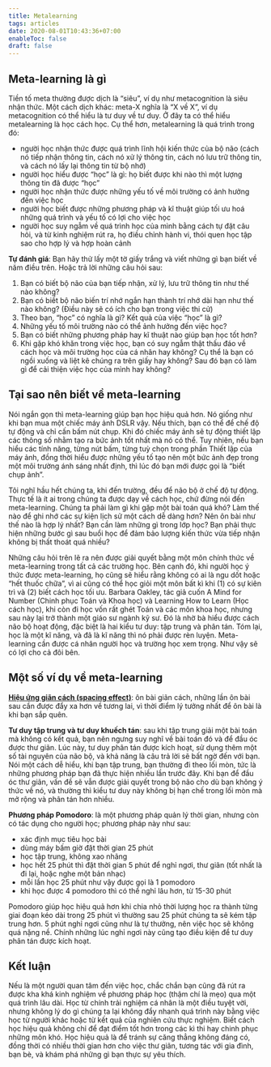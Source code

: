```yaml
---
title: Metalearning
tags: articles
date: 2020-08-01T10:43:36+07:00
enableToc: false
draft: false
---
```


## Meta-learning là gì

Tiền tố meta thường được dịch là “siêu”, ví dụ như metacognition là siêu nhận thức. Một cách dịch khác: meta-X nghĩa là “X về X”, ví dụ metacognition có thể hiểu là tư duy về tư duy. Ở đây ta có thể hiểu metalearning là học cách học. Cụ thể hơn, metalearning là quá trình trong đó:

- người học nhận thức được quá trình lĩnh hội kiến thức của bộ não (cách nó tiếp nhận thông tin, cách nó xử lý thông tin, cách nó lưu trữ thông tin, và cách nó lấy lại thông tin từ bộ nhớ)
- người học hiểu được “học” là gì: họ biết được khi nào thì một lượng thông tin đã được “học”
- người học nhận thức được những yếu tố về môi trường có ảnh hưởng đến việc học
- người học biết được những phương pháp và kĩ thuật giúp tối ưu hoá những quá trình và yếu tố có lợi cho việc học
- người học suy ngẫm về quá trình học của mình bằng cách tự đặt câu hỏi, và từ kinh nghiệm rút ra, họ điều chỉnh hành vi, thói quen học tập sao cho hợp lý và hợp hoàn cảnh

**Tự đánh giá**: Bạn hãy thử lấy một tờ giấy trắng và viết những gì bạn biết về năm điều trên. Hoặc trả lời những câu hỏi sau:

1. Bạn có biết bộ não của bạn tiếp nhận, xử lý, lưu trữ thông tin như thế nào không?
2. Bạn có biết bộ não biến trí nhớ ngắn hạn thành trí nhớ dài hạn như thế nào không? (Điều này sẽ có ích cho bạn trong việc thi cử)
3. Theo bạn, “học” có nghĩa là gì? Kết quả của việc “học” là gì?
4. Những yếu tố môi trường nào có thể ảnh hưởng đến việc học?
5. Bạn có biết những phương pháp hay kĩ thuật nào giúp bạn học tốt hơn?
6. Khi gặp khó khăn trong việc học, bạn có suy ngẫm thật thấu đáo về cách học và môi trường học của cá nhân hay không? Cụ thể là bạn có ngồi xuống và liệt kê chúng ra trên giấy hay không? Sau đó bạn có làm gì để cải thiện việc học của mình hay không?

## Tại sao nên biết về meta-learning

Nói ngắn gọn thì meta-learning giúp bạn học hiệu quả hơn. Nó giống như khi bạn mua một chiếc máy ảnh DSLR vậy. Nếu thích, bạn có thể để chế độ tự động và chỉ cấn bấm nút chụp. Khi đó chiếc máy ảnh sẽ tự động thiết lập các thông số nhằm tạo ra bức ảnh tốt nhất mà nó có thể. Tuy nhiên, nếu bạn hiểu các tính năng, từng nút bấm, từng tuỳ chọn trong phần Thiết lập của máy ảnh, đồng thời hiểu được những yếu tố tạo nên một bức ảnh đẹp trong một môi trường ánh sáng nhất định, thì lúc đó bạn mới được gọi là “biết chụp ảnh”.

Tôi nghĩ hầu hết chúng ta, khi đến trường, đều để não bộ ở chế độ tự động. Thực tế là ít ai trong chúng ta được dạy về cách học, chứ đừng nói đến meta-learning. Chúng ta phải làm gì khi gặp một bài toán quá khó? Làm thế nào để ghi nhớ các sự kiện lịch sử một cách dễ dàng hơn? Nên ôn bài như thế nào là hợp lý nhất? Bạn cần làm những gì trong lớp học? Bạn phải thực hiện những bước gì sau buổi học để đảm bảo lượng kiến thức vừa tiếp nhận không bị thất thoát quá nhiều?

Những câu hỏi trên lẽ ra nên được giải quyết bằng một môn chính thức về meta-learning trong tất cả các trường học. Bên cạnh đó, khi người học ý thức được meta-learning, họ cũng sẽ hiểu rằng không có ai là ngu dốt hoặc “hết thuốc chữa”, vì ai cũng có thể học giỏi một môn bất kì khi (1) có sự kiên trì và (2) biết cách học tối ưu. Barbara Oakley, tác giả cuốn A Mind for Number (Chinh phục Toán và Khoa học) và Learning How to Learn (Học cách học), khi còn đi học vốn rất ghét Toán và các môn khoa học, nhưng sau này lại trở thành một giáo sư ngành kỹ sư. Đó là nhờ bà hiểu được cách não bộ hoạt động, đặc biệt là hai kiểu tư duy: tập trung và phân tán. Tóm lại, học là một kĩ năng, và đã là kĩ năng thì nó phải được rèn luyện. Meta-learning cần được cá nhân người học và trường học xem trọng. Như vậy sẽ có lợi cho cả đôi bên.

## Một số ví dụ về meta-learning

[**Hiệu ứng giãn cách (spacing effect)**](https://dangquang.xyz/hoc/srs/): ôn bài giãn cách, những lần ôn bài sau cần được đẩy xa hơn về tương lai, vì thời điểm lý tưởng nhất để ôn bài là khi bạn sắp quên.

**Tư duy tập trung và tư duy khuếch tán**: sau khi tập trung giải một bài toán mà không có kết quả, bạn nên ngưng suy nghĩ về bài toán đó và để đầu óc được thư giãn. Lúc này, tư duy phân tán được kích hoạt, sử dụng thêm một số tài nguyên của não bộ, và khả năng là câu trả lời sẽ bất ngờ đến với bạn. Nói một cách dễ hiểu, khi bạn tập trung, bạn thường đi theo lối mòn, tức là những phương pháp bạn đã thực hiện nhiều lần trước đây. Khi bạn để đầu óc thư giãn, vấn đề sẽ vẫn được giải quyết trong bộ não cho dù bạn không ý thức về nó, và thường thì kiểu tư duy này không bị hạn chế trong lối mòn mà mở rộng và phân tán hơn nhiều.

**Phương pháp Pomodoro**: là một phương pháp quản lý thời gian, nhưng còn có tác dụng cho người học; phương pháp này như sau:

- xác định mục tiêu học bài
- dùng máy bấm giờ đặt thời gian 25 phút
- học tập trung, không xao nhãng
- học hết 25 phút thì đặt thời gian 5 phút để nghỉ ngơi, thư giãn (tốt nhất là đi lại, hoặc nghe một bản nhạc)
- mỗi lần học 25 phút như vậy được gọi là 1 pomodoro
- khi học được 4 pomodoro thì có thể nghỉ lâu hơn, từ 15-30 phút

Pomodoro giúp học hiệu quả hơn khi chia nhỏ thời lượng học ra thành từng giai đoạn kéo dài trong 25 phút vì thường sau 25 phút chúng ta sẽ kém tập trung hơn. 5 phút nghỉ ngơi cũng như là tự thưởng, nên việc học sẽ không quá nặng nề. Chính những lúc nghỉ ngơi này cũng tạo điều kiện để tư duy phân tán được kích hoạt.

## Kết luận

Nếu là một người quan tâm đến việc học, chắc chắn bạn cũng đã rút ra được kha khá kinh nghiệm về phương pháp học (thậm chí là mẹo) qua một quá trình lâu dài. Học từ chính trải nghiệm cá nhân là một điều tuyệt vời, nhưng không lý do gì chúng ta lại không đẩy nhanh quá trình này bằng việc học từ người khác hoặc từ kết quả của nghiên cứu thực nghiệm. Biết cách học hiệu quả không chỉ để đạt điểm tốt hơn trong các kì thi hay chinh phục những môn khó. Học hiệu quả là để tránh sự căng thẳng không đáng có, đồng thời có nhiều thời gian hơn cho việc thư giãn, tương tác với gia đình, bạn bè, và khám phá những gì bạn thực sự yêu thích.
